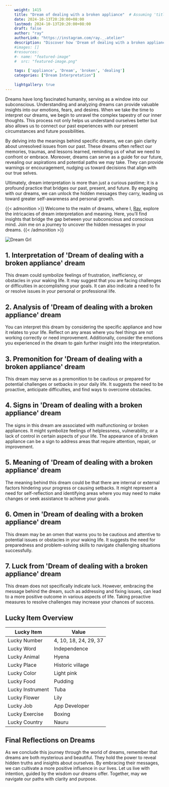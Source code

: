 ```yaml
---
    weight: 1415
    title: "Dream of dealing with a broken appliance"  # Assuming 'title' column exists
    date: 2024-10-13T20:20:00+08:00
    lastmod: 2024-10-13T20:20:00+08:00
    draft: false
    author: "ray"
    authorLink: "https://instagram.com/ray._.atelier"
    description: "Discover how 'Dream of dealing with a broken appliance' can interpret your future and uncover its significant meanings in your life."
    #images: []
    #resources:
    #- name: "featured-image"
    #  src: "featured-image.png"
    
    tags: ['appliance', 'Dream', 'broken', 'dealing']
    categories: ["Dream Interpretation"]
    
    lightgallery: true
---
```

    
Dreams have long fascinated humanity, serving as a window into our subconscious. Understanding and analyzing dreams can provide valuable insights into our emotions, fears, and desires. When we take the time to interpret our dreams, we begin to unravel the complex tapestry of our inner thoughts. This process not only helps us understand ourselves better but also allows us to connect our past experiences with our present circumstances and future possibilities.

By delving into the meanings behind specific dreams, we can gain clarity about unresolved issues from our past. These dreams often reflect our memories, traumas, and lessons learned, reminding us of what we need to confront or embrace. Moreover, dreams can serve as a guide for our future, revealing our aspirations and potential paths we may take. They can provide warnings or encouragement, nudging us toward decisions that align with our true selves.

Ultimately, dream interpretation is more than just a curious pastime; it is a profound practice that bridges our past, present, and future. By engaging with our dreams, we can unlock the hidden messages they carry, leading us toward greater self-awareness and personal growth.

{{< admonition >}}
Welcome to the realm of dreams, where I, [Ray](https://instagram.com/ray._.atelier), explore the intricacies of dream interpretation and meaning. Here, you’ll find insights that bridge the gap between your subconscious and conscious mind. Join me on a journey to uncover the hidden messages in your dreams.
{{< /admonition >}}

![Dream Grl](https://cdn.pixabay.com/photo/2017/11/02/03/35/gothic-2910057_1280.jpg "Dream Grl")

## 1. Interpretation of 'Dream of dealing with a broken appliance' dream

This dream could symbolize feelings of frustration, inefficiency, or obstacles in your waking life. It may suggest that you are facing challenges or difficulties in accomplishing your goals. It can also indicate a need to fix or resolve issues in your personal or professional life.

## 2. Analysis of 'Dream of dealing with a broken appliance' dream

You can interpret this dream by considering the specific appliance and how it relates to your life. Reflect on any areas where you feel things are not working correctly or need improvement. Additionally, consider the emotions you experienced in the dream to gain further insight into the interpretation.

## 3. Premonition for 'Dream of dealing with a broken appliance' dream

This dream may serve as a premonition to be cautious or prepared for potential challenges or setbacks in your daily life. It suggests the need to be proactive, anticipate difficulties, and find ways to overcome obstacles.

## 4. Signs in 'Dream of dealing with a broken appliance' dream

The signs in this dream are associated with malfunctioning or broken appliances. It might symbolize feelings of helplessness, vulnerability, or a lack of control in certain aspects of your life. The appearance of a broken appliance can be a sign to address areas that require attention, repair, or improvement.

## 5. Meaning of 'Dream of dealing with a broken appliance' dream

The meaning behind this dream could be that there are internal or external factors hindering your progress or causing setbacks. It might represent a need for self-reflection and identifying areas where you may need to make changes or seek assistance to achieve your goals.

## 6. Omen in 'Dream of dealing with a broken appliance' dream

This dream may be an omen that warns you to be cautious and attentive to potential issues or obstacles in your waking life. It suggests the need for preparedness and problem-solving skills to navigate challenging situations successfully.

## 7. Luck from 'Dream of dealing with a broken appliance' dream

This dream does not specifically indicate luck. However, embracing the message behind the dream, such as addressing and fixing issues, can lead to a more positive outcome in various aspects of life. Taking proactive measures to resolve challenges may increase your chances of success.

## Lucky Item Overview
| Lucky Item          | Value              |
|---------------|--------------------|
| Lucky Number        | 4, 10, 18, 24, 29, 37  |
| Lucky Word          | Independence |
| Lucky Animal        | Hyena |
| Lucky Place         | Historic village     |
| Lucky Color         | Light pink     |
| Lucky Food          | Pudding      |
| Lucky Instrument    | Tuba |
| Lucky Flower        | Lily    |
| Lucky Job           | App Developer       |
| Lucky Exercise      | Boxing  |
| Lucky Country       | Nauru    |


##  Final Reflections on Dreams

As we conclude this journey through the world of dreams, remember that dreams are both mysterious and beautiful. They hold the power to reveal hidden truths and insights about ourselves. By embracing their messages, we can cultivate a more positive influence in our lives. Let us live with intention, guided by the wisdom our dreams offer. Together, may we navigate our paths with clarity and purpose.
